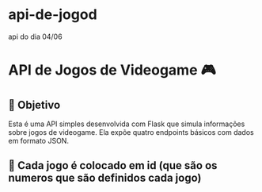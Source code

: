 # api-de-jogod
api do dia 04/06

# API de Jogos de Videogame 🎮

## 🎯 Objetivo

Esta é uma API simples desenvolvida com Flask que simula informações sobre jogos de videogame. Ela expõe quatro endpoints básicos com dados em formato JSON.

## 🚀 Cada jogo é colocado em id (que são os numeros que são definidos cada jogo)

